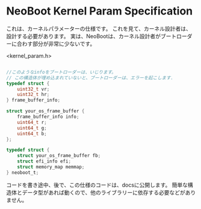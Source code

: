# NeoBoot Kernel Param Specification

これは、カーネルパラメーターの仕様です。
これを見て、カーネル設計者は、設計する必要があります。
実は、NeoBootは、カーネル設計者がブートローダーに合わす部分が非常に少ないです。

<kernel_param.h>

```c

//このようなinfoをブートローダーは、いじります。
// この構造体が埋め込まれていないと、ブートローダーは、エラーを起こします.
typedef struct {
    uint32_t vr;
    uint32_t hr;
} frame_buffer_info;

struct your_os_frame_buffer {
    frame_buffer_info info;
    uint64_t r;
    uint64_t g;
    uint64_t b;
};

typedef struct {
    struct your_os_frame_buffer fb;
    struct efi_info efi;
    struct memory_map memmap;
} neoboot_t;

```

コードを書き途中、後で、この仕様のコードは、docsに公開します。
簡単な構造体とデータ型があれば動くので、他のライブラリーに依存する必要などがありません。
